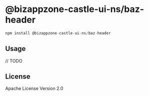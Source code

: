 # @bizappzone-castle-ui-ns/baz-header

```javascript
npm install @bizappzone-castle-ui-ns/baz-header
```

## Usage

// TODO

## License

Apache License Version 2.0
